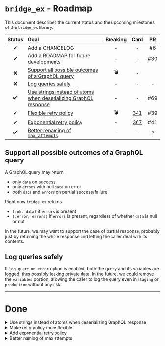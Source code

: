 # `bridge_ex` - Roadmap

This document describes the current status and the upcoming milestones of the `bridge_ex` library.

| Status | Goal | Breaking| Card | PR |
| :----: | :- | :-: | :-: | :-: |
| ✔ | Add a CHANGELOG | - | - | #6 |
| ✔ | Add a ROADMAP for future developments | - | - | #30 |
| ❌ | [Support all possible outcomes of a GraphQL query](#support-all-possible-outcomes-of-a-graphql-query) | 💣 | - |
| ❌ | [Log queries safely](#log-queries-safely) | - | - | - |
| ✔️ | [Use strings instead of atoms when deserializing GraphQL response](#use-strings-instead-of-atoms-when-deserializing-graphql-response) | - | - | #69 |
| ✔ | [Flexible retry policy](#make-retry-policy-more-flexible) | 💣 | [341](https://prima-assicurazioni-spa.myjetbrains.com/youtrack/issue/PLATFORM-341) | #39 |
| ✔ | [Exponential retry policy](#add-exponential-retry-policy) | - | [367](https://prima-assicurazioni-spa.myjetbrains.com/youtrack/issue/PLATFORM-367) | #41 |
| ✔️ | [Better renaming of `max_attempts`](#better-naming-of-max-attempts) | - | - | ? |

## Support all possible outcomes of a GraphQL query

A GraphQL query may return

* only `data` on success
* only `errors` with null `data` on error
* both `data` and `errors` on partial success/failure

Right now `bridge_ex` returns

* `{:ok, data}` if `errors` is present
* `{:error, errors}` if `errors` is present, regardless of whether `data` is null or not

In the future, we may want to support the case of partial response, probably just by returning the whole response and letting the caller deal with its contents.

## Log queries safely

If `log_query_on_error` option is enabled, both the query and its variables are logged, thus possibly leaking private data. In the future, we could remove the `variables` portion, allowing the caller to log the query even in `staging` or `production` without any risk.

---

# Done

<details>
<summary>
Use strings instead of atoms when deserializing GraphQL response
</summary>
When deserializing the GraphQL response we convert all keys to atoms. While nothing bad has happened yet, this may lead to problems: atoms are not garbage collected and there is a limit to how many atoms one can have. In general, generating atoms dynamically is not a good practice, especially based on external input.

The change should be easy, just change the [following function](lib/graphql/utils.ex)

```elixir
def decode_http_response({:ok, %HTTPoison.Response{status_code: 200, body: body_string}}, _, _) do
 Jason.decode(body_string, keys: :atoms)
end
```

to convert keys to strings.
</details>

<details>
<summary>
Make retry policy more flexible
</summary>

Improve the library by adding the ability to customize the retry policy.

On error, a retry function is called (if `max attempts > 1`), but right now the retry happens regardless of the error. This is a bit limiting since not all errors are transient and enabling the retry could lead to many needless requests.

A better approach would be to provide the user with a default retry mechanism and then a way to define a custom function to match errors and decide which to recover from, something like

```elixir
use BridgeEx.Graphql,
  endpoint: "http://my-endpoint"

...

call("{ some { query } }", %{},
  retry_policy: fn ->
    "SOME_ERROR" -> :retry
    "ANOTHER_ERROR" -> :retry
    _ -> :stop
  end
)
```

</details>

<details>
<summary>
Add exponential retry policy
</summary>

As of now the retry policy is linear. It could be useful to implement an exponential retry strategy instead.
</details>

<details>
<summary>
Better naming of max attempts
</summary>

`max_attempts` decides how many requests are made **in total** and the default parameter is `1`. This means that if someone wants the request to be retried `n` times they have to set a `max_attempts` value of `n + 1`.

This is a bit counterintuitive since a request should always be made at least one time and eventually retried `n` times.

It would probably be better to rename `max_attempts` to `max_retries` - or something along the line - and make it so that it controls only how many **additional** attempts are made.
</details>
